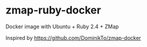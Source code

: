 # zmap-ruby-docker
Docker image with Ubuntu + Ruby 2.4 + ZMap

Inspired by https://github.com/DominikTo/zmap-docker
